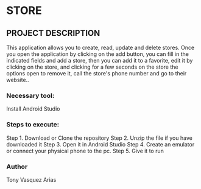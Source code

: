 
# STORE

## PROJECT DESCRIPTION

This application allows you to create, read, update and delete stores. Once you open the application by clicking on the add button, you can fill in the indicated fields and add a store, then you can add it to a favorite, edit it by clicking on the store, and clicking for a few seconds on the store the options open to remove it, call the store's phone number and go to their website..

### Necessary tool:

Install Android Studio

### Steps to execute:

Step 1. Download or Clone the repository
Step 2. Unzip the file if you have downloaded it
Step 3. Open it in Android Studio
Step 4. Create an emulator or connect your physical phone to the pc.
Step 5. Give it to run

### Author

Tony Vasquez Arias



